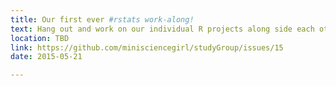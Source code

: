 ```yaml
---
title: Our first ever #rstats work-along!
text: Hang out and work on our individual R projects along side each other
location: TBD
link: https://github.com/minisciencegirl/studyGroup/issues/15
date: 2015-05-21

---
```

